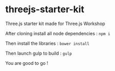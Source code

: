 threejs-starter-kit
===================

Three.js starter kit made for Three.js Workshop

After cloning install all node dependencies :
`npm i`

Then install the libraries :
`bower install`

Then launch gulp to build :
`gulp`

You are good to go !
